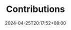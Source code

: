 ---
title: Contributions
date: 2024-04-25T20:17:52+08:00
description: Hugo FixIt is eager for enthusiasm and participation from the open-source community. We need your support.
keywords: 
  - hugo-fixit
  - FixIt
  - Contribution
---